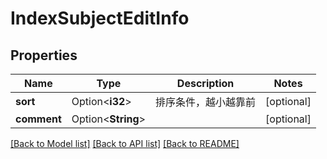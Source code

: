 # IndexSubjectEditInfo

## Properties

Name | Type | Description | Notes
------------ | ------------- | ------------- | -------------
**sort** | Option<**i32**> | 排序条件，越小越靠前 | [optional]
**comment** | Option<**String**> |  | [optional]

[[Back to Model list]](../README.md#documentation-for-models) [[Back to API list]](../README.md#documentation-for-api-endpoints) [[Back to README]](../README.md)


